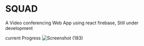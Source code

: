 # SQUAD 
A Video conferencing Web App using react firebase, Still under development

current Progress
![Screenshot (183)](https://github.com/Kota-Gang/SQUAD/assets/122711968/9eef43aa-11d4-4cfe-a946-18b51fe7a84e)

